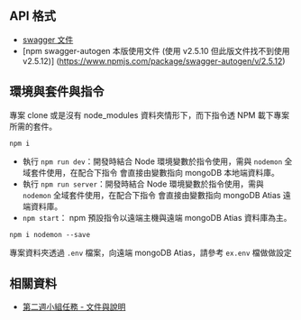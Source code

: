 
## API 格式

- [swagger 文件](https://stormy-plateau-16452.herokuapp.com/api-doc/)
- [npm swagger-autogen 本版使用文件 (使用 v2.5.10 但此版文件找不到使用 v2.5.12)] (https://www.npmjs.com/package/swagger-autogen/v/2.5.12)

## 環境與套件與指令

專案 clone 或是沒有 node_modules 資料夾情形下，而下指令透 NPM 載下專案所需的套件。
```
npm i
```

- 執行 `npm run dev`：開發時結合 Node 環境變數於指令使用，需與 `nodemon` 全域套件使用，在配合下指令 會直接由變數指向 mongoDB 本地端資料庫。
- 執行 `npm run server`：開發時結合 Node 環境變數於指令使用，需與 `nodemon` 全域套件使用，在配合下指令 會直接由變數指向 mongoDB Atias 遠端資料庫。
- `npm start`： npm 預設指令以遠端主機與遠端 mongoDB Atias 資料庫為主。

```
npm i nodemon --save
```

專案資料夾透過 `.env` 檔案，向遠端 mongoDB Atias，請參考 `ex.env` 檔做做設定


## 相關資料
- [第二週小組任務 - 文件與說明](https://hackmd.io/3a69ZWYYRWedOBFN3GZx0g?view)
